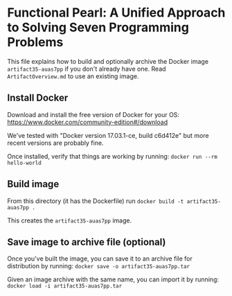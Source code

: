 # Functional Pearl: A Unified Approach to Solving Seven Programming Problems

This file explains how to build and optionally archive the Docker image `artifact35-auas7pp` if you don't already have one.  Read `ArtifactOverview.md` to use an existing image.


## Install Docker

Download and install the free version of Docker for your OS: https://www.docker.com/community-edition#/download

We've tested with "Docker version 17.03.1-ce, build c6d412e" but more recent versions are probably fine.

Once installed, verify that things are working by running: `docker run --rm hello-world`


## Build image

From this directory (it has the Dockerfile) run `docker build -t artifact35-auas7pp .`

This creates the `artifact35-auas7pp` image.


## Save image to archive file (optional)

Once you've built the image, you can save it to an archive file for distribution by running: `docker save -o artifact35-auas7pp.tar`

Given an image archive with the same name, you can import it by running: `docker load -i artifact35-auas7pp.tar`
